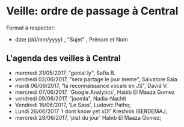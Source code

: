 # Veille: ordre de passage à Central
Format à respecter:   
- date (dd/mm/yyyy)  , "Sujet" ,  Prénom et Nom

## L'agenda des veilles à Central  
- mercredi 31/05/2017, "genial.ly", Safia B.
- vendredi 02/06/2017, "sera partage le jour meme", Salvatore Saia
- mardi 06/06/2017, "la reconnaissance vocale en JS", David V.
- mercredi 07/06/2017, 'Google Analytics', Habib El Maaza Gomez
- vendredi 09/06/2017, "joomla", Nadia-Nachit  
- Vendredi 16/06/2017, 'Le Sass', Ludovic Patho;
- Lundi     26/06/2017    'I dont know yet xD!' Kreshnik IBERDEMAJ;
- mercredi 28/06/2017, 'plat du jour' Habib El Maaza Gomez;


